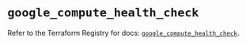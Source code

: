 # `google_compute_health_check`

Refer to the Terraform Registry for docs: [`google_compute_health_check`](https://registry.terraform.io/providers/hashicorp/google/6.2.0/docs/resources/compute_health_check).
